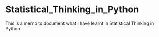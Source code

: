 # Statistical_Thinking_in_Python
This is a memo to document what I have learnt in Statistical Thinking in Python
